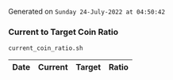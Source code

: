 Generated on `Sunday 24-July-2022 at 04:50:42`

### Current to Target Coin Ratio
`current_coin_ratio.sh`

Date|Current|Target|Ratio
---|---|---|---
